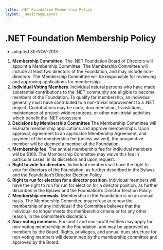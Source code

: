 ```yaml
---
title: .NET Foundation Membership Policy
layout: _BasicPageLayout
---
```


# .NET Foundation Membership Policy

- adopted 30-NOV-2018

1. **Membership Committee**. The .NET Foundation Board of Directors will appoint a Membership Committee. The Membership Committee will include at least two directors of the Foundation, and may include non-directors. The Membership Committee will be responsible for reviewing and approving applications for membership.
1. **Individual Voting Members**. Individual natural persons who have made substantial contributions to the .NET community are eligible to become members of the Foundation. To qualify for membership, an individual generally must have contributed to a non-trivial improvement to a .NET project. Contributions may be code, documentation, translations, maintenance of project-wide resources, or other non-trivial activities which benefit the .NET ecosystem.
1. **Decisions by Membership Committee** The Membership Committee will evaluate membership applications and approve memberships. Upon approval, agreement to an applicable Membership Agreement, and payment of the membership fee (unless waived), the prospective member will be deemed a member of the Foundation. 
1. **Membership fee**. The annual membership fee for individual members will be $100. The Membership Committee may waive this fee in particular cases, in its discretion and upon request. 
1. **Right to vote for directors**. Individual members will have the right to vote for directors of the Foundation, as further described in the Bylaws and the Foundation’s Director Election Policy.
1. **Right to run for election for a director position**. Individual members will have the right to run for run for election for a director position, as further described in the Bylaws and the Foundation’s Director Election Policy.
1. **Membership renewals**. Membership in the Foundation is on an annual basis. The Membership Committee may refuse to renew the membership of any individual if the Committee believes that the individual no longer meets the membership criteria or for any other reason, in the committee’s discretion. 
1. **Non-voting members**. For-profit and non-profit entities may apply for non-voting membership in the Foundation, and may be approved as members by the Board. Rights, privileges, and annual dues structure for non-voting members will determined by the membership committee and approved by the Board.
